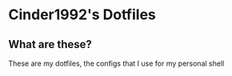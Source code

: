 Cinder1992's Dotfiles
=====================

What are these?
---------------

These are my dotfiles, the configs that I use for my personal shell
